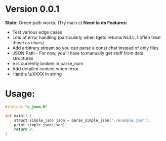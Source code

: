# Version 0.0.1

**State:** Green path works. (Try main.c)
**Need to do Features:**

- Test various edge cases
- Lots of error handling (particularly when fgetc returns NULL, I often treat those as chars)
- Add arbitrary stream so you can parse a const char instead of only files
- JSON Path - For now, you'll have to manually get stuff from data structures
- e is currently broken in parse_num
- Add detailed context when error
- Handle \uXXXX in string

# Usage:

```c
#include "c_json.h"

int main() {
    struct simple_json json = parse_simple_json("./example.json");
    print_simple_json(json);
    return 0;
}
```